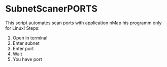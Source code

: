 # SubnetScanerPORTS
This script automates scan ports with application nMap
his programm only for Linux!
Steps:
1) Open in terminal
2) Enter subnet
3) Enter port
4) Wait
5) You have port
